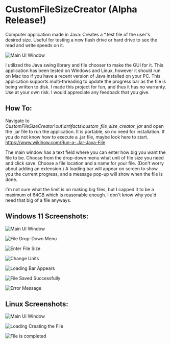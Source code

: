 # CustomFileSizeCreator (Alpha Release!)
 Computer application made in Java: Creates a \*.test file of the user's desired size. Useful for testing a new flash drive or hard drive to see the read and write speeds on it.
 
 ![Main UI Window](https://i.imgur.com/6N849UG.png)

I utilized the Java swing library and file chooser to make the GUI for it. This application has been tested on Windows and Linux, however it should run on Mac too if you have a recent version of Java installed on your PC. This application supports multi-threading to update the progress bar as the file is being written to disk. I made this project for fun, and thus it has no warranty. Use at your own risk. I would appreciate any feedback that you give.

## How To:
Navigate to *CustomFileSizeCreator\out\artifacts\custom_file_size_creator_jar* and open the .jar file to run the application. It is portable, so no need for installation. If you do not know how to execute a .jar file, maybe look here to start. https://www.wikihow.com/Run-a-.Jar-Java-File


The main window has a text field where you can enter how big you want the file to be. Choose from the drop-down menu what unit of file size you need and click save. Choose a file location and a name for your file. (Don't worry about adding an extension.) A loading bar will appear on screen to show you the current progress, and a message pop-up will show when the file is done. 

I'm not sure what the limit is on making big files, but I capped it to be a maximum of 64GB which is reasonable enough. I don't know why you'd need that big of a file anyways.

## Windows 11 Screenshots:
![Main UI Window](https://i.imgur.com/6N849UG.png)

![File Drop-Down Menu](https://i.imgur.com/YHJgeta.png)

![Enter File Size](https://i.imgur.com/LvH84Kx.png)

![Change Units](https://i.imgur.com/L2GzWWB.png)

![Loading Bar Appears](https://i.imgur.com/iuz1DCw.png)

![File Saved Successfully](https://i.imgur.com/8sZ9ekm.png)

![Error Message](https://i.imgur.com/NfOKk2Z.png)

## Linux Screenshots:
![Main UI Window](https://i.imgur.com/YF7q1JO.png)

![Loading Creating the File](https://i.imgur.com/zdARqDo.png)

![File is completed](https://i.imgur.com/sIktVEK.png)
